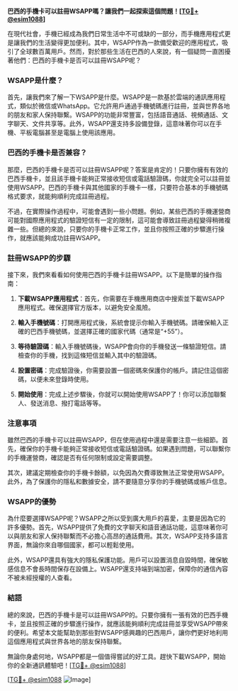 **巴西的手機卡可以註冊WSAPP嗎？讓我們一起探索這個問題！[[TG💪+ @esim1088](https://t.me/s/esim1088)]**

在現代社會，手機已經成為我們日常生活中不可或缺的一部分，而手機應用程式更是讓我們的生活變得更加便利。其中，WSAPP作為一款備受歡迎的應用程式，吸引了全球數百萬用戶。然而，對於那些生活在巴西的人來說，有一個疑問一直困擾著他們：巴西的手機卡是否可以註冊WSAPP呢？

### WSAPP是什麼？

首先，讓我們來了解一下WSAPP是什麼。WSAPP是一款基於雲端的通訊應用程式，類似於微信或WhatsApp。它允許用戶通過手機號碼進行註冊，並與世界各地的朋友和家人保持聯繫。WSAPP的功能非常豐富，包括語音通話、視頻通話、文字聊天、文件共享等。此外，WSAPP還支持多設備登錄，這意味著你可以在手機、平板電腦甚至是電腦上使用該應用。

### 巴西的手機卡是否兼容？

那麼，巴西的手機卡是否可以註冊WSAPP呢？答案是肯定的！只要你擁有有效的巴西手機卡，並且該手機卡能夠正常接收短信或電話驗證碼，你就完全可以註冊並使用WSAPP。巴西的手機卡與其他國家的手機卡一樣，只要符合基本的手機號碼格式要求，就能夠順利完成註冊過程。

不過，在實際操作過程中，可能會遇到一些小問題。例如，某些巴西的手機運營商可能對國際應用程式的驗證短信有一定的限制，這可能會導致註冊過程變得稍微複雜一些。但總的來說，只要你的手機卡正常工作，並且你按照正確的步驟進行操作，就應該能夠成功註冊WSAPP。

### 註冊WSAPP的步驟

接下來，我們來看看如何使用巴西的手機卡註冊WSAPP。以下是簡單的操作指南：

1. **下載WSAPP應用程式**：首先，你需要在手機應用商店中搜索並下載WSAPP應用程式。確保選擇官方版本，以避免安全風險。
   
2. **輸入手機號碼**：打開應用程式後，系統會提示你輸入手機號碼。請確保輸入正確的巴西手機號碼，並選擇正確的國家代碼（通常是“+55”）。

3. **等待驗證碼**：輸入手機號碼後，WSAPP會向你的手機發送一條驗證短信。請檢查你的手機，找到這條短信並輸入其中的驗證碼。

4. **設置密碼**：完成驗證後，你需要設置一個密碼來保護你的帳戶。請記住這個密碼，以便未來登錄時使用。

5. **開始使用**：完成上述步驟後，你就可以開始使用WSAPP了！你可以添加聯繫人、發送消息、撥打電話等等。

### 注意事項

雖然巴西的手機卡可以註冊WSAPP，但在使用過程中還是需要注意一些細節。首先，確保你的手機卡能夠正常接收短信或電話驗證碼。如果遇到問題，可以聯繫你的手機運營商，確認是否有任何限制或設定需要調整。

其次，建議定期檢查你的手機卡餘額，以免因為欠費導致無法正常使用WSAPP。此外，為了保護你的隱私和數據安全，請不要隨意分享你的手機號碼或帳戶信息。

### WSAPP的優勢

為什麼要選擇WSAPP呢？WSAPP之所以受到廣大用戶的喜愛，主要是因為它的許多優勢。首先，WSAPP提供了免費的文字聊天和語音通話功能，這意味著你可以與朋友和家人保持聯繫而不必擔心高昂的通話費用。其次，WSAPP支持多語言界面，無論你來自哪個國家，都可以輕鬆使用。

此外，WSAPP還具有強大的隱私保護功能。用戶可以設置消息自毀時間，確保敏感信息不會長時間保存在設備上。WSAPP還支持端到端加密，保障你的通信內容不被未經授權的人查看。

### 結語

總的來說，巴西的手機卡是可以註冊WSAPP的。只要你擁有一張有效的巴西手機卡，並且按照正確的步驟進行操作，就應該能夠順利完成註冊並享受WSAPP帶來的便利。希望本文能幫助到那些對WSAPP感興趣的巴西用戶，讓你們更好地利用這個應用程式與世界各地的朋友保持聯繫。

無論你身處何地，WSAPP都是一個值得嘗試的好工具。趕快下載WSAPP，開始你的全新通訊體驗吧！[[TG💪+ @esim1088](https://t.me/s/esim1088)]

[[TG💪+ @esim1088](https://t.me/s/esim1088) ![Image](https://i.postimg.cc/4NQfJmqS/Snipaste-2025-05-13-00-14-12.png)]